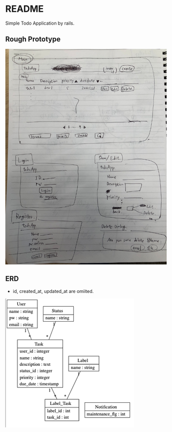 # README
Simple Todo Application by rails.

## Rough Prototype
![image](app/assets/images/rough_prototype.jpg)

## ERD
- id, created_at, updated_at are omiited.

![image](app/assets/images/todoApp_Schema2.png)
